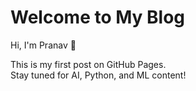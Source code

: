 # Welcome to My Blog
Hi, I'm Pranav 👋  

This is my first post on GitHub Pages.  
Stay tuned for AI, Python, and ML content!
